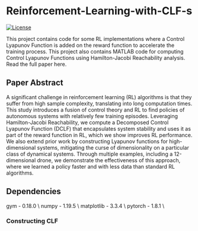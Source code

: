 # Reinforcement-Learning-with-CLF-s
[![License](https://img.shields.io/badge/license-MIT-blue)](https://opensource.org/licenses/MIT)

This project contains code for some RL implementations where a Control Lyapunov Function is added on the reward function to accelerate the training process. This project also contains MATLAB code for computing Control Lyapunov Functions using Hamilton-Jacobi Reachability analysis. Read the full paper here. 



## Paper Abstract

A significant challenge in reinforcement learning (RL) algorithms is that they suffer from high sample complexity, translating into long computation times. This study introduces a fusion of control theory and RL to find policies of autonomous systems with relatively few training episodes. Leveraging Hamilton-Jacobi Reachability, we compute a Decomposed Control Lyapunov Function (DCLF) that encapsulates system stability and uses it as part of the reward function in RL, which we show improves RL performance. We also extend prior work by constructing Lyapunov functions for high-dimensional systems, mitigating the curse of dimensionality on a particular class of dynamical systems. Through multiple examples, including a 12-dimensional drone, we demonstrate the effectiveness of this approach, where we learned a policy faster and with less data than standard RL algorithms. 


## Dependencies 
gym - 0.18.0 \\
numpy - 1.19.5 \\
matplotlib - 3.3.4 \\
pytorch - 1.8.1 \\


### Constructing CLF

